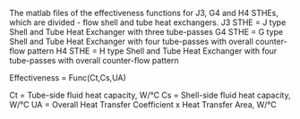 The matlab files of the effectiveness functions for J3, G4 and H4 STHEs, which are divided - flow shell and tube heat exchangers.
J3 STHE = J type Shell and Tube Heat Exchanger with three tube-passes
G4 STHE = G type Shell and Tube Heat Exchanger with four tube-passes with overall counter-flow pattern
H4 STHE = H type Shell and Tube Heat Exchanger with four tube-passes with overall counter-flow pattern

Effectiveness = Func(Ct,Cs,UA)

Ct = Tube-side fluid heat capacity, W/°C
Cs = Shell-side fluid heat capacity, W/°C
UA = Overall Heat Transfer Coefficient  x Heat Transfer Area, W/°C
